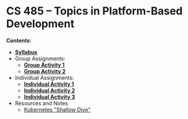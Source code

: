 # CS 485 – Topics in Platform-Based Development

**Contents**:

* **[Syllabus](SYLLABUS.md)**
* Group Assignments:
  * **[Group Activity 1](ASSIGN1.md)**
  * **[Group Activity 2](ASSIGN2.md)**
* Individual Assignments:
  * **[Individual Activity 1](I_ASSIGN1.md)**
  * **[Individual Activity 2](I_ASSIGN2.md)**
  * **[Individual Activity 3](I_ASSIGN3.md)**
* Resources and Notes
  * [Kubernetes "Shallow Dive"](KUBERNETES.md)
